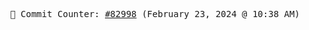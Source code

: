 <p align="center">
    <samp>
        📮 Commit Counter: <a href="https://github.com/Javascript-void0/Javascript-void0/commits/main">#82998</a> (February 23, 2024 @ 10:38 AM)
    </samp>
</p>